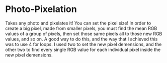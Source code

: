 # Photo-Pixelation
Takes any photo and pixelates it! You can set the pixel size!
In order to create a big pixel, made from smaller pixels, you must find the mean RGB values of a group of pixels, then set those same pixels all to those new RGB values,
and so on. A good way to do this, and the way that I achieved this was to use 4 for loops. I used two to set the new pixel demensions, and the other two to find every
single RGB value for each individual pixel inside the new pixel demensions.
